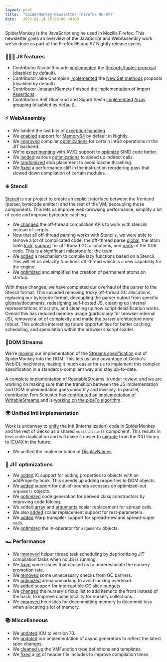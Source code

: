 ```yaml
---
layout: post
title:  "SpiderMonkey Newsletter (Firefox 96-97)"
date:   2022-01-14 15:00:00 +0100
---
```


SpiderMonkey is the JavaScript engine used in Mozilla Firefox. This newsletter gives an overview of the JavaScript and WebAssembly work we’ve done as part of the Firefox 96 and 97 Nightly release cycles.


### 👷🏽‍♀️ JS features



* Contributor Nicolò Ribaudo [implemented](https://bugzilla.mozilla.org/show_bug.cgi?id=1730843) the [Records/tuples proposal](https://github.com/tc39/proposal-record-tuple) (disabled by default).
* Contributor Jake Champion [implemented](https://bugzilla.mozilla.org/show_bug.cgi?id=1566146) the [New Set methods](https://github.com/tc39/proposal-set-methods) proposal (disabled by default).
* Contributor Jonatan Klemets [finished](https://bugzilla.mozilla.org/show_bug.cgi?id=1736060) the implementation of [Import Assertions](https://github.com/tc39/proposal-import-assertions).
* Contributors Rolf Glomsrud and Sigurd Sesta [implemented](https://bugzilla.mozilla.org/show_bug.cgi?id=1739648) [Array grouping](https://github.com/tc39/proposal-array-grouping) (disabled by default).


### ⚡ WebAssembly



* We landed the last bits of [exception handling](https://bugzilla.mozilla.org/show_bug.cgi?id=1695715)
* We [enabled](https://bugzilla.mozilla.org/show_bug.cgi?id=1742383) support for [Memory64](https://github.com/WebAssembly/memory64/blob/main/proposals/memory64/Overview.md) by default in Nightly.
* We [improved](https://bugzilla.mozilla.org/show_bug.cgi?id=1713092) compiler [optimizations](https://bugzilla.mozilla.org/show_bug.cgi?id=1716580) for certain Int64 operations in the JIT backend.
* We're [experimenting](https://bugzilla.mozilla.org/show_bug.cgi?id=1708743) with AVX2 support to [optimize](https://bugzilla.mozilla.org/show_bug.cgi?id=1747304) SIMD code better.
* We [landed](https://bugzilla.mozilla.org/show_bug.cgi?id=1639153) various [optimizations](https://bugzilla.mozilla.org/show_bug.cgi?id=1743586) to speed up indirect calls.
* We [randomized](https://bugzilla.mozilla.org/show_bug.cgi?id=1744943) stub placement to avoid icache thrashing.
* We [fixed](https://bugzilla.mozilla.org/show_bug.cgi?id=1747265) a performance cliff in the instruction reordering pass that slowed down compilation of certain modules.


### ❇️ Stencil

[Stencil](https://bugzilla.mozilla.org/show_bug.cgi?id=1601332) is our project to create an explicit interface between the frontend (parser, bytecode emitter) and the rest of the VM, decoupling those components. This lets us improve web-browsing performance, simplify a lot of code and improve bytecode caching.



* We [changed](https://bugzilla.mozilla.org/show_bug.cgi?id=1734098) the off-thread compilation APIs to work with stencils instead of scripts.
* Now that all off-thread parsing works with Stencils, we were able to remove a lot of complicated code: the off-thread parse [global](https://bugzilla.mozilla.org/show_bug.cgi?id=1655768), the atom table [lock](https://bugzilla.mozilla.org/show_bug.cgi?id=538450), [support](https://bugzilla.mozilla.org/show_bug.cgi?id=1611437) for off-thread GC allocations, and [parts](https://bugzilla.mozilla.org/show_bug.cgi?id=1743519) of the XDR code. This is a significant milestone for the team.
* We [added](https://bugzilla.mozilla.org/show_bug.cgi?id=1721849) a mechanism to compile lazy functions based on a Stencil. This will let us delazify functions off-thread which is a new capability for the engine.
* We [optimized](https://bugzilla.mozilla.org/show_bug.cgi?id=1722962) and simplified the creation of permanent atoms on startup.

With these changes, we have completed our overhaul of the parser to the Stencil format. This included removing tricky off-thread GC allocations, replacing our bytecode format, decoupling the parser output from specific globals/documents, redesigning self-hosted JS, cleaning up internal representations of scripts, and cleaning up how script delazification works. Overall this has reduced memory usage (particularly for browser-internal JS), removed a lot of complexity and made the parser architecture more robust. This unlocks interesting future opportunities for better caching, scheduling, and speculation within the browser’s script-loader.


### 🚿DOM Streams

We're [moving](https://bugzilla.mozilla.org/show_bug.cgi?id=1730556) our implementation of the [Streams specification](https://streams.spec.whatwg.org/) out of SpiderMonkey into the DOM. This lets us take advantage of Gecko's WebIDL machinery, making it much easier for us to implement this complex specification in a standards-compliant way and stay up-to-date. 

A complete implementation of ReadableStreams is under review, and we are working on making sure that the transition between the JS implementation and DOM implementation goes smoothly and invisibly. In parallel, contributor Tom Schuster has [contributed an implementation of WritableStreams](https://bugzilla.mozilla.org/show_bug.cgi?id=1735664) and is [working on the pipeTo algorithm](https://bugzilla.mozilla.org/show_bug.cgi?id=1734241). 


### 🌍 Unified Intl implementation 

Work is underway to [unify](https://bugzilla.mozilla.org/show_bug.cgi?id=1686965) the Intl (Internalization) code in SpiderMonkey and the rest of Gecko as a shared `mozilla::intl` component. This results in less code duplication and will make it easier to [migrate](https://bugzilla.mozilla.org/show_bug.cgi?id=1713916) from the ICU library to [ICU4X](https://github.com/unicode-org/icu4x) in the future. 



* We unified the implementation of [DisplayNames](https://bugzilla.mozilla.org/show_bug.cgi?id=1719735).


### 🚀 JIT optimizations



* We [added](https://bugzilla.mozilla.org/show_bug.cgi?id=1743612) IC support for adding properties to objects with an addProperty hook. This speeds up adding properties to DOM objects.
* We [added](https://bugzilla.mozilla.org/show_bug.cgi?id=1131996) support for out-of-bounds accesses on optimized-out `arguments` objects.
* We [optimized](https://bugzilla.mozilla.org/show_bug.cgi?id=1739610) code generation for derived class constructors by improving code folding.
* We added [array](https://bugzilla.mozilla.org/show_bug.cgi?id=1739650) and [arguments](https://bugzilla.mozilla.org/show_bug.cgi?id=1740737) scalar replacement for spread calls.
* We also [added](https://bugzilla.mozilla.org/show_bug.cgi?id=1700398) scalar replacement support for rest-parameters.
* We [added](https://bugzilla.mozilla.org/show_bug.cgi?id=1739660) Warp transpiler support for spread-new and spread-super calls.
* We [optimized](https://bugzilla.mozilla.org/show_bug.cgi?id=1742594) the in-operator for `arguments` objects.


### 🏎️ Performance



* We [improved](https://bugzilla.mozilla.org/show_bug.cgi?id=1736841) helper thread task scheduling by deprioritizing JIT compilation tasks when no JS is running.
* We [fixed](https://bugzilla.mozilla.org/show_bug.cgi?id=1739396) some issues that caused us to underestimate the nursery promotion rate.
* We [removed](https://bugzilla.mozilla.org/show_bug.cgi?id=1740745) some unnecessary checks from GC barriers.
* We [optimized](https://bugzilla.mozilla.org/show_bug.cgi?id=1742127) arena unmarking to avoid locking overhead.
* We [added](https://bugzilla.mozilla.org/show_bug.cgi?id=1672121) support for interruptible GC slice budgets.
* We [changed](https://bugzilla.mozilla.org/show_bug.cgi?id=1744208) the nursery's fixup list to add items to the front instead of the back, to improve cache locality for nursery collections.
* We [improved](https://bugzilla.mozilla.org/show_bug.cgi?id=1744770) heuristics for decommitting memory to decommit less when allocating a lot of memory.


### 📚 Miscellaneous



* We [updated](https://bugzilla.mozilla.org/show_bug.cgi?id=1738422) ICU to version 70.
* We [updated](https://bugzilla.mozilla.org/show_bug.cgi?id=1724123) our implementation of async generators to reflect the latest spec changes.
* We [cleaned up](https://bugzilla.mozilla.org/show_bug.cgi?id=1740053) the VMFunction type definitions and templates.
* We [fixed](https://bugzilla.mozilla.org/show_bug.cgi?id=1742142) a [lot](https://bugzilla.mozilla.org/show_bug.cgi?id=1742628) of header file includes to improve compilation times.
